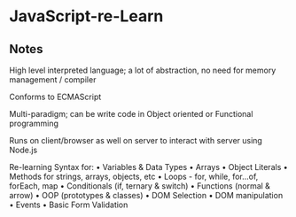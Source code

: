 # JavaScript-re-Learn

## Notes

High level interpreted language; a lot of abstraction, no need for memory management / compiler

Conforms to ECMAScript

Multi-paradigm; can be write code in Object oriented or Functional programming

Runs on client/browser as well on server to interact with server using Node.js

Re-learning Syntax for:
• Variables & Data Types
• Arrays
• Object Literals
• Methods for strings, arrays, objects, etc
• Loops - for, while, for…of, forEach, map
• Conditionals (if, ternary & switch)
• Functions (normal & arrow)
• OOP (prototypes & classes)
• DOM Selection
• DOM manipulation
• Events
• Basic Form Validation
